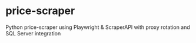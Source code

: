 # price-scraper
Python price-scraper using Playwright &amp; ScraperAPI with proxy rotation and SQL Server integration
